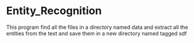 # Entity_Recognition
This program find all the files in a directory named data and extract all the entities from the text and save them in a new directory named tagged
sdf
